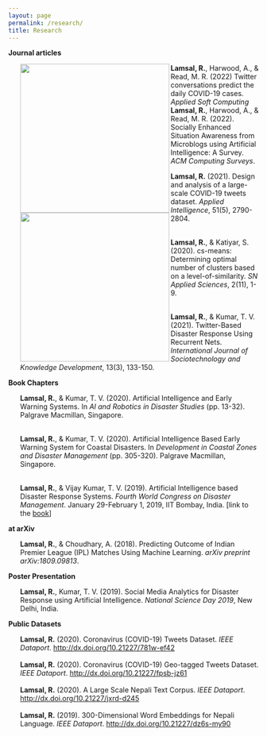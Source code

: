 ```yaml
---
layout: page
permalink: /research/
title: Research
---
```

<b>Journal articles</b>
<ul>

  <div id="block"><b><img src="https://rlamsal.com.np/images/covid-forecast.png" width=300px height=auto align="left">Lamsal, R.</b>, Harwood, A., & Read, M. R. (2022) Twitter conversations predict the daily COVID-19 cases. <i>Applied Soft Computing</i></div>
  
  
  <div id="block"><b><img src="https://rlamsal.com.np/images/survey-paper.png" width=300px height=auto align="left">Lamsal, R.</b>, Harwood, A., & Read, M. R. (2022). Socially Enhanced Situation Awareness from Microblogs using Artificial Intelligence: A Survey. <i>ACM Computing Surveys</i>.</div>
 
  
<b>Lamsal, R.</b> (2021). Design and analysis of a large-scale COVID-19 tweets dataset. <i>Applied Intelligence</i>, 51(5), 2790-2804.<br><br>

<b>Lamsal, R.</b>, & Katiyar, S. (2020). cs-means: Determining optimal number of clusters based on a level-of-similarity. <i>SN Applied Sciences</i>, 2(11), 1-9.<br><br>

<b>Lamsal, R.</b>, & Kumar, T. V. (2021). Twitter-Based Disaster Response Using Recurrent Nets. <i>International Journal of Sociotechnology and Knowledge Development</i>, 13(3), 133-150.
</ul>

<b>Book Chapters</b>

<ul>

<b>Lamsal, R.</b>, & Kumar, T. V. (2020). Artificial Intelligence and Early Warning Systems. In <i>AI and Robotics in Disaster Studies</i> (pp. 13-32). Palgrave Macmillan, Singapore.<br><br>

<b>Lamsal, R.</b>, & Kumar, T. V. (2020). Artificial Intelligence Based Early Warning System for Coastal Disasters. In <i>Development in Coastal Zones and Disaster Management</i> (pp. 305-320). Palgrave Macmillan, Singapore.<br><br>
  
<b>Lamsal, R.</b>, & Vijay Kumar, T. V. (2019). Artificial Intelligence based Disaster Response Systems. <i>Fourth World Congress on Disaster Management</i>. January 29-February 1, 2019, IIT Bombay, India. [link to the <a href="https://www.wcdm.co.in/Documents/Past%20WCDMs/4th_WCDM_Ebook_Vol-3.pdf">book</a>]

</ul>

<b>at arXiv</b>

<ul>

<b>Lamsal, R.</b>, & Choudhary, A. (2018). Predicting Outcome of Indian Premier League (IPL) Matches Using Machine Learning. <i>arXiv preprint arXiv:1809.09813</i>.

</ul>

<b>Poster Presentation</b>
<ul>

<b>Lamsal, R.</b>, Kumar, T. V. (2019). Social Media Analytics for Disaster Response using Artificial Intelligence. <i>National Science Day 2019</i>, New Delhi, India.

</ul>

<b>Public Datasets</b>

<ul>
<b>Lamsal, R.</b> (2020). Coronavirus (COVID-19) Tweets Dataset. <i>IEEE Dataport</i>. <a href="http://dx.doi.org/10.21227/781w-ef42">http://dx.doi.org/10.21227/781w-ef42</a><br><br>
<b>Lamsal, R.</b> (2020). Coronavirus (COVID-19) Geo-tagged Tweets Dataset. <i>IEEE Dataport</i>. <a href="http://dx.doi.org/10.21227/fpsb-jz61">http://dx.doi.org/10.21227/fpsb-jz61</a><br><br>
<b>Lamsal, R.</b> (2020). A Large Scale Nepali Text Corpus. <i>IEEE Dataport</i>. <a href="http://dx.doi.org/10.21227/jxrd-d245">http://dx.doi.org/10.21227/jxrd-d245</a><br><br>
<b>Lamsal, R.</b> (2019). 300-Dimensional Word Embeddings for Nepali Language. <i>IEEE Dataport</i>. <a href="http://dx.doi.org/10.21227/dz6s-my90">http://dx.doi.org/10.21227/dz6s-my90</a>
</ul>
